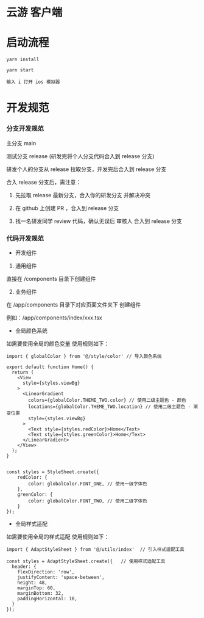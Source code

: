 # 云游 客户端

# 启动流程

```
yarn install

yarn start

输入 i 打开 ios 模拟器
```

# 开发规范

### 分支开发规范

主分支 main

测试分支 release (研发完将个人分支代码合入到 release 分支)

研发个人的分支从 release 拉取分支，开发完后合入到 release 分支

合入 release 分支后，需注意：

1. 先拉取 release 最新分支，合入你的研发分支 并解决冲突

2. 在 github 上创建 PR ，合入到 release 分支

3. 找一名研发同学 review 代码，确认无误后 审核人 合入到 release 分支

### 代码开发规范

- 开发组件

1. 通用组件

直接在 /components 目录下创建组件

2. 业务组件

在 /app/components 目录下对应页面文件夹下 创建组件

例如：/app/components/index/xxx.tsx


- 全局颜色系统

如需要使用全局的颜色变量 使用规则如下：

```
import { globalColor } from '@/style/color' // 导入颜色系统

export default function Home() {
  return (
    <View
      style={styles.viewBg}
    >
      <LinearGradient
        colors={globalColor.THEME_TWO.color} // 使用二级主题色 - 颜色
        locations={globalColor.THEME_TWO.location} // 使用二级主题色 - 渐变位置
        style={styles.viewBg}
      >
        <Text style={styles.redColor}>Home</Text>
        <Text style={styles.greenColor}>Home</Text>
      </LinearGradient>
    </View>
  );
}


const styles = StyleSheet.create({
    redColor: {
        color: globalColor.FONT_ONE, // 使用一级字体色
    },
    greenColor: {
        color: globalColor.FONT_TWO, // 使用二级字体色
    }
});

```


- 全局样式适配

如需要使用全局的样式适配 使用规则如下：

```
import { AdaptStyleSheet } from '@/utils/index'  // 引入样式适配工具

const styles = AdaptStyleSheet.create({   // 使用样式适配工具
  header: {
    flexDirection: 'row',
    justifyContent: 'space-between',
    height: 48,
    marginTop: 60,
    marginBottom: 32,
    paddingHorizontal: 18,
  }
});
```